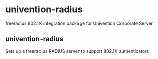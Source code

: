 # univention-radius
freeradius 802.1X integration package for Univention Corporate Server

## univention-radius
Sets up a freeradius RADIUS server to support 802.1X authenticators

